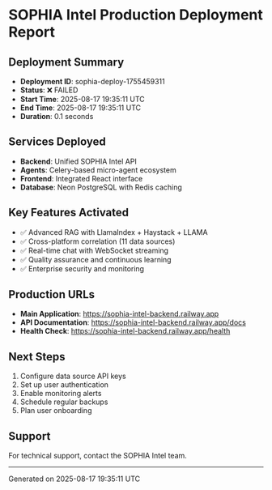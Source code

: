 
# SOPHIA Intel Production Deployment Report

## Deployment Summary
- **Deployment ID**: sophia-deploy-1755459311
- **Status**: ❌ FAILED
- **Start Time**: 2025-08-17 19:35:11 UTC
- **End Time**: 2025-08-17 19:35:11 UTC
- **Duration**: 0.1 seconds

## Services Deployed
- **Backend**: Unified SOPHIA Intel API
- **Agents**: Celery-based micro-agent ecosystem
- **Frontend**: Integrated React interface
- **Database**: Neon PostgreSQL with Redis caching

## Key Features Activated
- ✅ Advanced RAG with LlamaIndex + Haystack + LLAMA
- ✅ Cross-platform correlation (11 data sources)
- ✅ Real-time chat with WebSocket streaming
- ✅ Quality assurance and continuous learning
- ✅ Enterprise security and monitoring

## Production URLs
- **Main Application**: https://sophia-intel-backend.railway.app
- **API Documentation**: https://sophia-intel-backend.railway.app/docs
- **Health Check**: https://sophia-intel-backend.railway.app/health

## Next Steps
1. Configure data source API keys
2. Set up user authentication
3. Enable monitoring alerts
4. Schedule regular backups
5. Plan user onboarding

## Support
For technical support, contact the SOPHIA Intel team.

---
Generated on 2025-08-17 19:35:11 UTC
